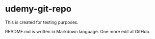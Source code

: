 # udemy-git-repo
This is created for testing purposes.

README.md is written in Markdown language. One more edit at GitHub.
